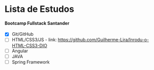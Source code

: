 # Lista de Estudos

#### Bootcamp Fullstack Santander

- [x] Git/GitHub
- [ ] HTML/CSS3/JS - link: https://github.com/Guilherme-Lira/Inrodu-o-HTML-CSS3-DIO
- [ ] Angular
- [ ] JAVA
- [ ] Spring Framework
